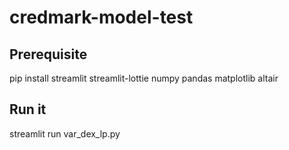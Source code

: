# credmark-model-test

## Prerequisite

pip install streamlit streamlit-lottie numpy pandas matplotlib altair

## Run it
streamlit run var_dex_lp.py
